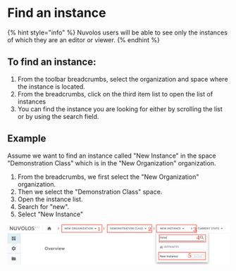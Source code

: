 # Find an instance

{% hint style="info" %}
Nuvolos users will be able to see only the instances of which they are an editor or viewer.
{% endhint %}

## To find an instance:

1. From the toolbar breadcrumbs, select the organization and space where the instance is located.
2. From the breadcrumbs, click on the third item list to open the list of instances
3. You can find the instance you are looking for either by scrolling the list or by using the search field.

## Example

Assume we want to find an instance called "New Instance" in the space "Demonstration Class" which is in the "New Organization" organization. 

1. From the breadcrumbs, we first select the "New Organization" organization. 
2. Then we select the "Demonstration Class" space.
3. Open the instance list.
4. Search for "new".
5. Select "New Instance"

![](../../.gitbook/assets/screen-shot-2020-03-23-at-9.50.29-am.png)

 







